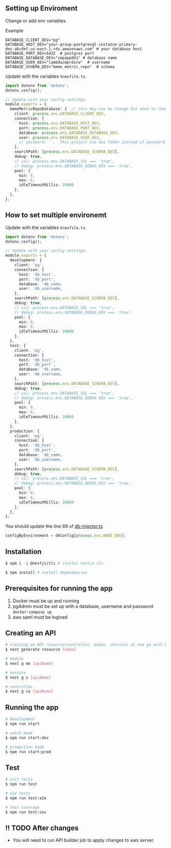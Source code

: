 ## Setting up Enviroment 

Change or add env variables 

Example
```
DATABASE_CLIENT_DEV="pg" 
DATABASE_HOST_DEV="your-group-postgresql-instance-primary-dev.abcdef.us-east-1.rds.amazonaws.com" # your database host 
DATABASE_PORT_DEV=5432  # postgres port
DATABASE_DATABASE_DEV="cmpappdb1" # database name
DATABASE_USER_DEV="lambdacmprdsrw"  # username
DATABASE_SCHEMA_DEV="bmme_metric_repo"  # schema
``` 

 
Update with the variables `knexfile.ts`.
```ts 
import dotenv from 'dotenv'; 
dotenv.config(); 

// Update with your config settings. 
module.exports = { 
  bmmeMetricRepoDatabase: {  // this key can be change but need to change for both [db-injector.ts](./src/db/db-injector.ts:68)
    client: process.env.DATABASE_CLIENT_DEV, 
    connection: { 
      host: process.env.DATABASE_HOST_DEV, 
      port: process.env.DATABASE_PORT_DEV, 
      database: process.env.DATABASE_DATABASE_DEV, 
      user: process.env.DATABASE_USER_DEV, 
      // password: '',  this project use aws token instead of password.
    }, 
    searchPath: [process.env.DATABASE_SCHEMA_DEV], 
    debug: true, 
    // ssl: process.env.DATABASE_SSL === 'true', 
    // debug: process.env.DATABASE_DEBUG_DEV === 'true', 
    pool: { 
      min: 0, 
      max: 6, 
      idleTimeoutMillis: 10000 
    }, 
  }, 
}; 
``` 

## How to set multiple environemt
Update with the variables `knexfile.ts`.
```ts 
import dotenv from 'dotenv'; 
dotenv.config(); 

// Update with your config settings. 
module.exports = { 
  development: {
    client: 'pg', 
    connection: { 
      host: 'db_host', 
      port: 'db_port', 
      database: 'db_name, 
      user: 'db_username, 
    }, 
    searchPath: [process.env.DATABASE_SCHEMA_DEV], 
    debug: true, 
    // ssl: process.env.DATABASE_SSL === 'true', 
    // debug: process.env.DATABASE_DEBUG_DEV === 'true', 
    pool: { 
      min: 0, 
      max: 6, 
      idleTimeoutMillis: 10000 
    }, 
  }, 
  test: {
    client: 'pg', 
    connection: { 
      host: 'db_host', 
      port: 'db_port', 
      database: 'db_name, 
      user: 'db_username, 
    }, 
    searchPath: [process.env.DATABASE_SCHEMA_DEV], 
    debug: true, 
    // ssl: process.env.DATABASE_SSL === 'true', 
    // debug: process.env.DATABASE_DEBUG_DEV === 'true', 
    pool: { 
      min: 0, 
      max: 6, 
      idleTimeoutMillis: 10000 
    }, 
  }, 
  production: {
    client: 'pg', 
    connection: { 
      host: 'db_host', 
      port: 'db_port', 
      database: 'db_name, 
      user: 'db_username, 
    }, 
    searchPath: [process.env.DATABASE_SCHEMA_DEV], 
    debug: true, 
    // ssl: process.env.DATABASE_SSL === 'true', 
    // debug: process.env.DATABASE_DEBUG_DEV === 'true', 
    pool: { 
      min: 0, 
      max: 6, 
      idleTimeoutMillis: 10000 
    }, 
  }, 
}; 
``` 
You should update the line 68 of [db-injector.ts](./src/db/db-injector.ts)
```ts
configByEnvironment = dbConfig[process.env.NODE_ENV];
```
## Installation

```bash
$ npm i -g @nestjs/cli # instlal nestjs cli

$ npm install # install dependencies
```

## Prerequisites for running the app 
1. Docker must be up and running 
2. pgAdmin must be set up with a database, username and password 
   `docker-compose up`
3. aws saml must be logined

## Creating an API
```bash
# creating an API resource(controller, modue, service) at one go with basic CRUD entry points
$ nest generate resource [name]

# module
$ nest g mo [apiName] 

# service
$ nest g s [apiName]  

# controller
$ nest g co [apiName]  
```

## Running the app

```bash
# development
$ npm run start

# watch mode
$ npm run start:dev

# production mode
$ npm run start:prod
```

## Test 

```bash
# unit tests
$ npm run test

# e2e tests
$ npm run test:e2e

# test coverage
$ npm run test:cov
```


## !! TODO After changes 

* You will need to run API builder job to apply changes to aws server. 
